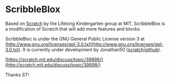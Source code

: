 # ScribbleBlox

Based on [Scratch](https://scratch.mit.edu/) by the Lifelong Kindergarten group at MIT, ScribbleBlox is a modification of Scratch that will add more features and blocks.

ScribbleBloc is under the GNU General Public License version 3 at [http://www.gnu.org/licenses/gpl-3.0.txt](http://www.gnu.org/licenses/gpl-3.0.txt).
It is currently under development by Jonathan50 ([scratch](https://scratch.mit.edu/users/Jonathan50/)|[github](https://github.com/Jonathan50/)).

[https://scratch.mit.edu/discuss/topic/39898/](http://scratch.mit.edu/discuss/topic/39898/)

Thanks ST!
